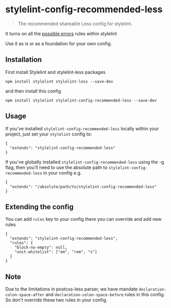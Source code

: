 # stylelint-config-recommended-less
>The recommended shareable Less config for stylelint.

It turns on all the [possible errors](https://github.com/stylelint/stylelint/blob/master/docs/user-guide/rules/list.md#possible-errors) rules within stylelint

Use it as is or as a foundation for your own config.

## Installation

First install Stylelint and stylelint-less packages

```
npm install stylelint stylelint-less --save-dev
```

and then install this config

```
npm install stylelint stylelint-config-recommended-less --save-dev
```

## Usage

If you've installed `stylelint-config-recommended-less` locally within your project, just set your `stylelint` config to:

```
{
  "extends": "stylelint-config-recommended-less"
}
```

If you've globally installed `stylelint-config-recommended-less` using the -g flag, then you'll need to use the absolute path to `stylelint-config-recommended-less` in your config e.g.

```
{
  "extends": "/absolute/path/to/stylelint-config-recommended-less"
}
```

## Extending the config

You can add `rules` key to your config there you can override and add new rules
```
{
  "extends": "stylelint-config-recommended-less",
  "rules": {
    "block-no-empty": null,
    "unit-whitelist": ["em", "rem", "s"]
  }
}

```
## Note

Due to the limitations in postcss-less parser, we have mandate `declaration-colon-space-after` and `declaration-colon-space-before` rules in this config. So don't override these two rules in your config. 


